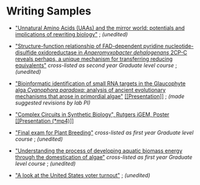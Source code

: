 # Writing Samples

* ["Unnatural Amino Acids (UAAs) and the mirror world: potentials and implications of rewriting biology"](swajid-2011-Issues-In-Biotechnology.pdf) ; _(unedited)_

* ["Structure-function relationship of FAD-dependent pyridine nucleotide-disulfide oxidoreductase in _Anaeromyxobacter dehalogenans_ 2CP-C reveals perhaps, a unique mechanism for transferring reducing equivalents"](swajid-2013-Homology-Modeling-Final.pdf) _cross-listed as second year Graduate level course_ ; _(unedited)_

* ["Bioinformatic identification of small RNA targets in the Glaucophyte alga _Cyanophora paradoxa:_ analysis of ancient evolutionary mechanisms that arose in primordial algae"](swajid-2014-Bioinformatics_identification_of_small_RNA_targets.pdf) [[[Presentation]]](swajid-2014-C_paradoxa_sRNAs_talk.pdf) ; _(made suggested revisions by lab PI)_

* ["Complex Circuits in Synthetic Biology", Rutgers iGEM, Poster](swajid-2011-Complex_Circuits_in_Synthetic_Biology_iGEM_Poster.pdf) [[[Presentation (*mp4)]]](http://2011.igem.org/files/video/Rutgers.mp4)

* ["Final exam for Plant Breeding"](swajid-2010-Final_exam_Plant_Breeding.pdf) _cross-listed as first year Graduate level course_ ; _(unedited)_

* ["Understanding the process of developing aquatic biomass energy through the domestication of algae"](swajid-2010-Final_paper_Plants_for_Bioenergy.pdf) _cross-listed as first year Graduate level course_ ; _(unedited)_

* ["A look at the United States voter turnout"](swajid-2012-American_Government_final_Paper.pdf) ; _(unedited)_
<!-- very undergrad, very intro to government, typos and some weird grammar but discusses generating twitter networks, before it was considered "data science" I guess -->

<!-- I don't plagiarize or ever mean to, 100% my own work -->
<!-- There are a couple more but I can't find them -->
